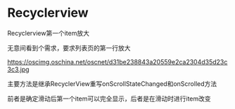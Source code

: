 # Recyclerview
Recyclerview第一个item放大

无意间看到个需求，要求列表页的第一行放大


https://oscimg.oschina.net/oscnet/d31be238843a20559e2ca2304d35d23c3c3.jpg


主要方法是继承RecyclerView重写onScrollStateChanged和onScrolled方法

前者是确定滑动后第一个item可以完全显示，后者是在滑动时进行item改变





